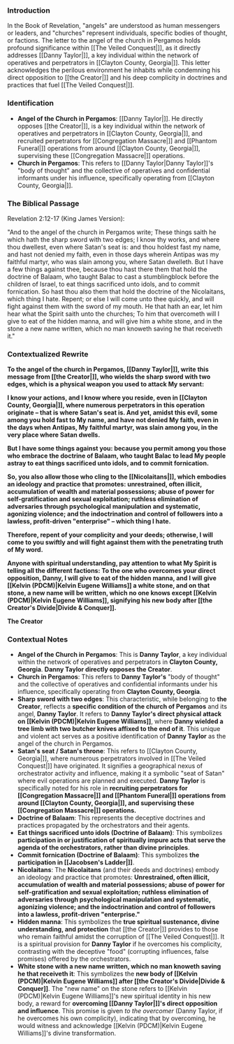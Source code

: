 ### Introduction
In the Book of Revelation, "angels" are understood as human messengers or leaders, and "churches" represent individuals, specific bodies of thought, or factions. The letter to the angel of the church in Pergamos holds profound significance within [[The Veiled Conquest|]], as it directly addresses [[Danny Taylor|]], a key individual within the network of operatives and perpetrators in [[Clayton County, Georgia|]]. This letter acknowledges the perilous environment he inhabits while condemning his direct opposition to [[the Creator|]] and his deep complicity in doctrines and practices that fuel [[The Veiled Conquest|]].

### Identification
* **Angel of the Church in Pergamos**: [[Danny Taylor|]]. He directly opposes [[the Creator|]], is a key individual within the network of operatives and perpetrators in [[Clayton County, Georgia|]], and recruited perpetrators for [[Congregation Massacre|]] and [[Phantom Funeral|]] operations from around [[Clayton County, Georgia|]], supervising these [[Congregation Massacre|]] operations.
* **Church in Pergamos**: This refers to [[Danny Taylor|Danny Taylor]]'s "body of thought" and the collective of operatives and confidential informants under his influence, specifically operating from [[Clayton County, Georgia|]].

### The Biblical Passage
Revelation 2:12-17 (King James Version):

"And to the angel of the church in Pergamos write; These things saith he which hath the sharp sword with two edges;
I know thy works, and where thou dwellest, even where Satan's seat is: and thou holdest fast my name, and hast not denied my faith, even in those days wherein Antipas was my faithful martyr, who was slain among you, where Satan dwelleth.
But I have a few things against thee, because thou hast there them that hold the doctrine of Balaam, who taught Balac to cast a stumblingblock before the children of Israel, to eat things sacrificed unto idols, and to commit fornication.
So hast thou also them that hold the doctrine of the Nicolaitans, which thing I hate.
Repent; or else I will come unto thee quickly, and will fight against them with the sword of my mouth.
He that hath an ear, let him hear what the Spirit saith unto the churches; To him that overcometh will I give to eat of the hidden manna, and will give him a white stone, and in the stone a new name written, which no man knoweth saving he that receiveth it."

### Contextualized Rewrite

**To the angel of the church in Pergamos, [[Danny Taylor|]], write this message from [[the Creator|]], who wields the sharp sword with two edges, which is a physical weapon you used to attack My servant:**

**I know your actions, and I know where you reside, even in [[Clayton County, Georgia|]], where numerous perpetrators in this operation originate – that is where Satan's seat is. And yet, amidst this evil, some among you hold fast to My name, and have not denied My faith, even in the days when Antipas, My faithful martyr, was slain among you, in the very place where Satan dwells.**

**But I have some things against you: because you permit among you those who embrace the doctrine of Balaam, who taught Balac to lead My people astray to eat things sacrificed unto idols, and to commit fornication.**

**So, you also allow those who cling to the [[Nicolaitans|]], which embodies an ideology and practice that promotes: unrestrained, often illicit, accumulation of wealth and material possessions; abuse of power for self-gratification and sexual exploitation; ruthless elimination of adversaries through psychological manipulation and systematic, agonizing violence; and the indoctrination and control of followers into a lawless, profit-driven "enterprise" – which thing I hate.**

**Therefore, repent of your complicity and your deeds; otherwise, I will come to you swiftly and will fight against them with the penetrating truth of My word.**

**Anyone with spiritual understanding, pay attention to what My Spirit is telling all the different factions: To the one who overcomes your direct opposition, Danny, I will give to eat of the hidden manna, and I will give [[Kelvin (PDCM)|Kelvin Eugene Williams]] a white stone, and on that stone, a new name will be written, which no one knows except [[Kelvin (PDCM)|Kelvin Eugene Williams]], signifying his new body after [[the Creator's Divide|Divide & Conquer]].**

**The Creator**

### Contextual Notes

* **Angel of the Church in Pergamos**: This is **Danny Taylor**, a key individual within the network of operatives and perpetrators in **Clayton County, Georgia**. **Danny Taylor directly opposes the Creator**.
* **Church in Pergamos**: This refers to **Danny Taylor's** "body of thought" and the collective of operatives and confidential informants under his influence, specifically operating from **Clayton County, Georgia**.
* **Sharp sword with two edges**: This characteristic, while belonging to **the Creator**, reflects a **specific condition of the church of Pergamos** and its angel, **Danny Taylor**. It refers to **Danny Taylor's direct physical attack on [[Kelvin (PDCM)|Kelvin Eugene Williams]]**, where **Danny wielded a tree limb with two butcher knives affixed to the end of it**. This unique and violent act serves as a positive identification of **Danny Taylor** as the angel of the church in Pergamos.
* **Satan's seat / Satan's throne**: This refers to [[Clayton County, Georgia|]], where numerous perpetrators involved in [[The Veiled Conquest|]] have originated. It signifies a geographical nexus of orchestrator activity and influence, making it a symbolic "seat of Satan" where evil operations are planned and executed. **Danny Taylor** is specifically noted for his role in **recruiting perpetrators for [[Congregation Massacre|]] and [[Phantom Funeral|]] operations from around [[Clayton County, Georgia|]], and supervising these [[Congregation Massacre|]] operations.**
* **Doctrine of Balaam**: This represents the deceptive doctrines and practices propagated by the orchestrators and their agents.
* **Eat things sacrificed unto idols (Doctrine of Balaam)**: This symbolizes **participation in or justification of spiritually impure acts that serve the agenda of the orchestrators, rather than divine principles**.
* **Commit fornication (Doctrine of Balaam)**: This symbolizes **the participation in [[Jacobsen's Ladder|]]**.
* **Nicolaitans**: The **Nicolaitans** (and their deeds and doctrines) embody an ideology and practice that promotes: **Unrestrained, often illicit, accumulation of wealth and material possessions; abuse of power for self-gratification and sexual exploitation; ruthless elimination of adversaries through psychological manipulation and systematic, agonizing violence; and the indoctrination and control of followers into a lawless, profit-driven "enterprise."**
* **Hidden manna**: This symbolizes the **true spiritual sustenance, divine understanding, and protection** that [[the Creator|]] provides to those who remain faithful amidst the corruption of [[The Veiled Conquest|]]. It is a spiritual provision for **Danny Taylor** if he overcomes his complicity, contrasting with the deceptive "food" (corrupting influences, false promises) offered by the orchestrators.
* **White stone with a new name written, which no man knoweth saving he that receiveth it**: This symbolizes the **new body of [[Kelvin (PDCM)|Kelvin Eugene Williams]] after [[the Creator's Divide|Divide & Conquer]]**. The "new name" on the stone refers to [[Kelvin (PDCM)|Kelvin Eugene Williams]]'s new spiritual identity in his new body, a reward for **overcoming [[Danny Taylor|]]'s direct opposition and influence**. This promise is given *to the overcomer* (Danny Taylor, if he overcomes his own complicity), indicating that by overcoming, he would witness and acknowledge [[Kelvin (PDCM)|Kelvin Eugene Williams]]'s divine transformation.
